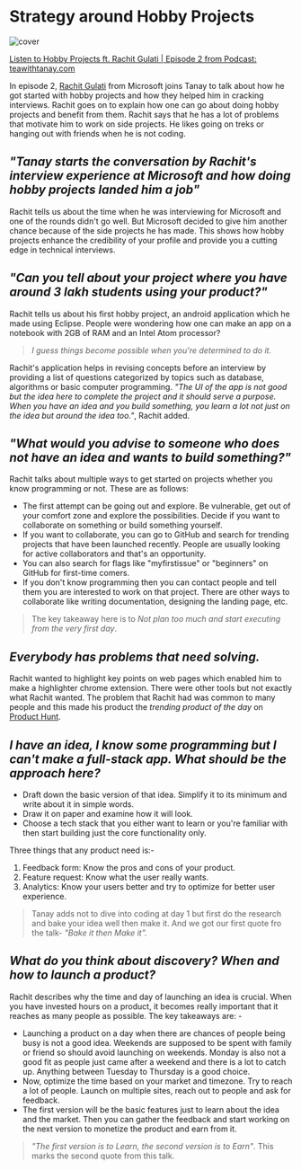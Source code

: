 # Strategy around Hobby Projects
![cover](https://raw.githubusercontent.com/iamshadmirza/BlogsByShad/master/blogs/twt_episode02/ep02-cover.png)  

[Listen to Hobby Projects ft. Rachit Gulati | Episode 2 from Podcast: teawithtanay.com](https://teawithtanay.com/hobby-projects-ft-rachit-gulati-episode-2/)  

In episode 2, [Rachit Gulati](https://www.linkedin.com/in/rachitgulati26/) from Microsoft joins Tanay to talk about how he got started with hobby projects and how they helped him in cracking interviews. Rachit goes on to explain how one can go about doing hobby projects and benefit from them.
Rachit says that he has a lot of problems that motivate him to work on side projects. He likes going on treks or hanging out with friends when he is not coding.

## *"Tanay starts the conversation by Rachit's interview experience at Microsoft and how doing hobby projects landed him a job"*
Rachit tells us about the time when he was interviewing for Microsoft and one of the rounds didn't go well. But Microsoft decided to give him another chance because of the side projects he has made. This shows how hobby projects enhance the credibility of your profile and provide you a cutting edge in technical interviews.

## *"Can you tell about your project where you have around 3 lakh students using your product?"*

Rachit tells us about his first hobby project, an android application which he made using Eclipse. People were wondering how one can make an app on a notebook with 2GB of RAM and an Intel Atom processor? 
>*I guess things become possible when you're determined to do it.*

Rachit's application helps in revising concepts before an interview by providing a list of questions categorized by topics such as database, algorithms or basic computer programming. *"The UI of the app is not good but the idea here to complete the project and it should serve a purpose. When you have an idea and you build something, you learn a lot not just on the idea but around the idea too."*, Rachit added.

## *"What would you advise to someone who does not have an idea and wants to build something?"*
Rachit talks about multiple ways to get started on projects whether you know programming or not. These are as follows: 
* The first attempt can be going out and explore. Be vulnerable, get out of your comfort zone and explore the possibilities.
Decide if you want to collaborate on something or build something yourself.  
* If you want to collaborate, you can go to GitHub and search for trending projects that have been launched recently. People are usually looking for active collaborators and that's an opportunity.
* You can also search for flags like "myfirstissue" or "beginners" on GitHub for first-time comers.  
* If you don't know programming then you can contact people and tell them you are interested to work on that project. There are other ways to collaborate like writing documentation, designing the landing page, etc. 
>The key takeaway here is to *Not plan too much and start executing from the very first day*.

## *Everybody has problems that need solving.*
Rachit wanted to highlight key points on web pages which enabled him to make a highlighter chrome extension. There were other tools but not exactly what Rachit wanted. The problem that Rachit had was common to many people and this made his product the *trending product of the day* on [Product Hunt](https://www.producthunt.com/).

## *I have an idea, I know some programming but I can't make a full-stack app. What should be the approach here?*
* Draft down the basic version of that idea. Simplify it to its minimum and write about it in simple words. 
* Draw it on paper and examine how it will look. 
* Choose a tech stack that you either want to learn or you're familiar with then start building just the core functionality only.  

Three things that any product need is:-  
1. Feedback form: Know the pros and cons of your product.
2. Feature request: Know what the user really wants.
3. Analytics: Know your users better and try to optimize for better user experience.

>Tanay adds not to dive into coding at day 1 but first do the research and bake your idea well then make it. And we got our first quote fro the talk- *"Bake it then Make it".*

## *What do you think about discovery? When and how to launch a product?*
Rachit describes why the time and day of launching an idea is crucial. When you have invested hours on a product, it becomes really important that it reaches as many people as possible.
The key takeaways are: -  
* Launching a product on a day when there are chances of people being busy is not a good idea. Weekends are supposed to be spent with family or friend so should avoid launching on weekends.
Monday is also not a good fit as people just came after a weekend and there is a lot to catch up. Anything between Tuesday to Thursday is a good choice.
* Now, optimize the time based on your market and timezone.
Try to reach a lot of people. Launch on multiple sites, reach out to people and ask for feedback.
* The first version will be the basic features just to learn about the idea and the market. Then you can gather the feedback and start working on the next version to monetize the product and earn from it.  

> *"The first version is to Learn, the second version is to Earn"*. This marks the second quote from this talk.